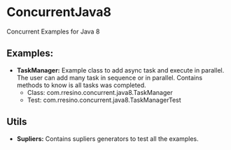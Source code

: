 # ConcurrentJava8
Concurrent Examples for Java 8

## **Examples:**
* **TaskManager:** Example class to add async task and execute in parallel. 
The user can add many task in sequence or in parallel.
Contains methods to know is all tasks was completed.
    * Class:  com.rresino.concurrent.java8.TaskManager
    * Test: com.rresino.concurrent.java8.TaskManagerTest

## Utils
* **Supliers:** Contains supliers generators to test all the examples.
 

